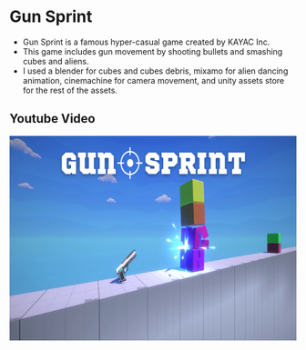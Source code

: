 # Gun Sprint

- Gun Sprint is a famous hyper-casual game created by KAYAC Inc.
- This game includes gun movement by shooting bullets and smashing cubes and aliens.
- I used a blender for cubes and cubes debris, mixamo for alien dancing animation, cinemachine for camera movement, and unity assets store for the rest of the assets.

## Youtube Video
<a href="https://youtu.be/YIRb46qV2a8" target="_blank"> 
  <img align="left" src="https://github.com/TrusharRadadiya/Gun_Sprint/blob/main/Assets/Textures/Thumbnail.png" width="640" height="360" />
</a>

